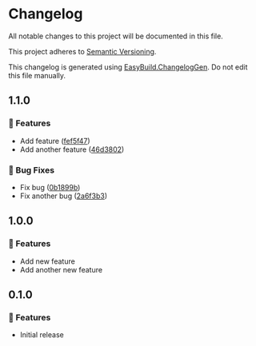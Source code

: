 ﻿# Changelog

All notable changes to this project will be documented in this file.

This project adheres to [Semantic Versioning](https://semver.org/spec/v2.0.0.html).

This changelog is generated using [EasyBuild.ChangelogGen](https://github.com/easybuild-org/EasyBuild.ChangelogGen). Do not edit this file manually.

<!-- EasyBuild: START -->
<!-- last_commit_released: 0b1899bb03d3eb86a30c84aa4c66c037527fbd14 -->
<!-- EasyBuild: END -->

## 1.1.0

### 🚀 Features

* Add feature ([fef5f47](https://github.com/owner/repository/commit/fef5f479d65172bd385b781bbed83f6eee2a32c6))
* Add another feature ([46d3802](https://github.com/owner/repository/commit/46d380257c08fe1f74e4596b8720d71a39f6e629))

### 🐞 Bug Fixes

* Fix bug ([0b1899b](https://github.com/owner/repository/commit/0b1899bb03d3eb86a30c84aa4c66c037527fbd14))
* Fix another bug ([2a6f3b3](https://github.com/owner/repository/commit/2a6f3b3403aaa629de6e65558448b37f126f8e86))

## 1.0.0

### 🚀 Features

* Add new feature
* Add another new feature

## 0.1.0

### 🚀 Features

* Initial release

<!--
This version is here for programs like [EasyBuild.PackageReleaseNotes.Tasks](https://github.com/easybuild-org/EasyBuild.PackageReleaseNotes.Tasks)
to be able to build your project when working on the first version.
-->
